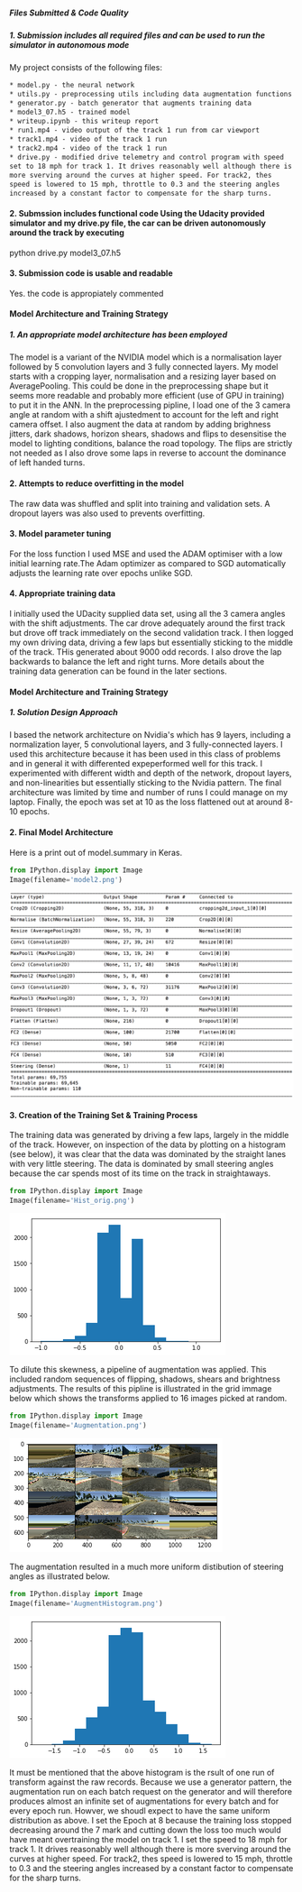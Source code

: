 
##### Files Submitted & Code Quality

##### 1. Submission includes all required files and can be used to run the simulator in autonomous mode

My project consists of the following files:
    
    * model.py - the neural network
    * utils.py - preprocessing utils including data augmentation functions
    * generator.py - batch generator that augments training data
    * model3_07.h5 - trained model
    * writeup.ipynb - this writeup report
    * run1.mp4 - video output of the track 1 run from car viewport
    * track1.mp4 - video of the track 1 run
    * track2.mp4 - video of the track 1 run
    * drive.py - modified drive telemetry and control program with speed set to 18 mph for track 1. It drives reasonably well although there is more sverving around the curves at higher speed. For track2, thes speed is lowered to 15 mph, throttle to 0.3 and the steering angles increased by a constant factor to compensate for the sharp turns.

#### 2. Submssion includes functional code Using the Udacity provided simulator and my drive.py file, the car can be driven autonomously around the track by executing

python drive.py model3_07.h5
    

#### 3. Submission code is usable and readable

Yes. the code is appropiately commented

#### Model Architecture and Training Strategy
##### 1. An appropriate model architecture has been employed

The model is a variant of the NVIDIA model which is a normalisation layer followed by 5 convolution layers and 3 fully connected layers. My model starts with a cropping layer, normalisation and a resizing layer based on AveragePooling. This could be done in the preprocessing shape but it seems more readable and probably more efficient (use of GPU in training) to put it in the ANN. In the preprocessing pipline, I load one of the 3 camera angle at random with a shift ajustedment to account for the left and right camera offset. I also augment the data at random  by adding brighness jitters, dark shadows, horizon shears, shadows and flips to desensitise the model to lighting conditions, balance the road topology. The flips are strictly not needed as I also drove some laps in reverse to account the dominance of left handed turns.

#### 2. Attempts to reduce overfitting in the model
The raw data was shuffled and split into training and validation sets. A dropout layers was also used to prevents overfitting.

#### 3. Model parameter tuning
For the loss function I used MSE and used the ADAM optimiser with a low initial learning rate.The Adam optimizer as compared to SGD automatically adjusts the learning rate over epochs unlike SGD.

#### 4. Appropriate training data
I initially used the UDacity supplied data set, using all the 3 camera angles with the shift adjustments. The car drove adequately around the first track but drove off track immediately on the second validation track. I then logged my own driving data, driving a few laps but essentially sticking to the middle of the track. THis generated about 9000 odd records.  I also drove the lap backwards to balance the left and right turns. More details about the training data generation can be found in the later sections.


#### Model Architecture and Training Strategy

##### 1. Solution Design Approach

I based the network architecture on Nvidia's  which has 9 layers, including a normalization layer, 5 convolutional layers, and 3 fully-connected layers. I used this architecture because it has been used in this class of problems and in general it with differented  expeperformed well for this track. I experimented with different width and depth of the network, dropout layers, and non-linearities but essentially sticking to the Nvidia pattern. The final architecture was limited by time and number of runs I could manage on my laptop. Finally, the epoch was set at 10 as the loss flattened out at around 8-10 epochs.

#### 2. Final Model Architecture
Here is a print out of model.summary in Keras.


```python
from IPython.display import Image
Image(filename='model2.png')
```




![png](output_8_0.png)



#### 3. Creation of the Training Set & Training Process

The training data was generated by driving a few laps, largely in the middle of the track. However, on inspection of the data by plotting on a histogram (see below), it was clear that the data was dominated by the straight lanes with very little steering. The data is dominated by small steering angles because the car spends most of its time on the track in straightaways. 


```python
from IPython.display import Image
Image(filename='Hist_orig.png')
```




![png](output_10_0.png)



To dilute this skewness, a pipeline of augmentation was applied. This included random sequences of flipping, shadows, shears and brightness adjustments. The results of this pipline is illustrated in the grid immage below which shows the transforms applied to 16 images picked at random.



```python
from IPython.display import Image
Image(filename='Augmentation.png')
```




![png](output_12_0.png)



The augmentation resulted in a much more uniform distibution of steering angles as illustrated below. 


```python
from IPython.display import Image
Image(filename='AugmentHistogram.png')
```




![png](output_14_0.png)



It must be mentioned that the above histogram is the rsult of one run of transform against the raw records. Because we use a generator pattern, the augmentation run on each batch request on the generator and will therefore produces almost an infinite set of augmentations for every batch and for every epoch run. Howver, we shoudl expect to have the same uniform distribution as above. I set the Epoch at 8 because the training loss stopped decreasing around the 7 mark and cutting down the loss too much would have meant overtraining the model on track 1. I set the speed  to 18 mph for track 1. It drives reasonably well although there is more sverving around the curves at higher speed. For track2, thes speed is lowered to 15 mph, throttle to 0.3 and the steering angles increased by a constant factor to compensate for the sharp turns.


```python

```
